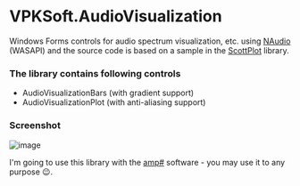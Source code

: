 # VPKSoft.AudioVisualization
Windows Forms controls for audio spectrum visualization, etc. using [NAudio](https://github.com/naudio/NAudio) (WASAPI) and the source code is based on a sample in the [ScottPlot](https://github.com/swharden/ScottPlot) library.

### The library contains following controls
* AudioVisualizationBars (with gradient support)
* AudioVisualizationPlot (with anti-aliasing support)

### Screenshot
![image](https://user-images.githubusercontent.com/40712699/62425006-de4b9100-b6de-11e9-89f5-eca150078939.png)

I'm going to use this library with the [amp#](https://github.com/VPKSoft/amp) software - you may use it to any purpose 😉.
